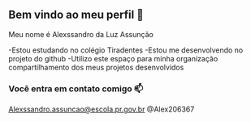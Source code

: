 ## Bem vindo ao meu perfil 💙

Meu nome é Alexssandro da Luz Assunção

-Estou estudando no colégio Tiradentes 
-Estou me desenvolvendo no projeto do github 
-Utilizo este espaço para minha organização compartilhamento dos meus projetos desenvolvidos 

### Você entra em contato comigo 📫

Alexssandro.assuncao@escola.pr.gov.br
@Alex206367

